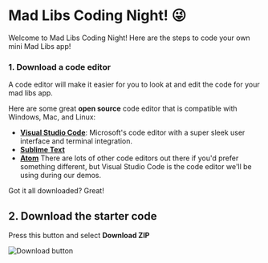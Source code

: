 # Mad Libs Coding Night! 😜 

Welcome to Mad Libs Coding Night! Here are the steps to code your own mini Mad Libs app!

### 1. Download a code editor
A code editor will make it easier for you to look at and edit the code for your mad libs app. 

Here are some great **open source** code editor that is compatible with Windows, Mac, and Linux:
- **[Visual Studio Code](https://code.visualstudio.com/download)**: Microsoft's code editor with a super sleek user interface and terminal integration.  
- **[Sublime Text](https://www.sublimetext.com/)**
- **[Atom](https://atom.io/)**
There are lots of other code editors out there if you'd prefer something different, but Visual Studio Code is the code editor we'll be using during our demos. 

Got it all downloaded? Great!

## 2. Download the starter code

Press this button and select **Download ZIP**

![Download button](https://help.github.com/assets/images/help/repository/clone-repo-clone-url-button.png)
